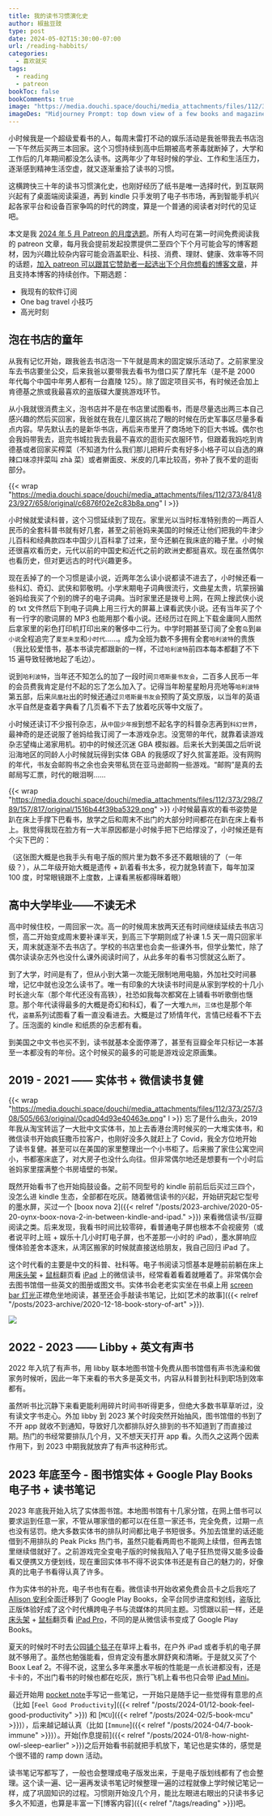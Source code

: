 ```yaml
---
title: 我的读书习惯演化史
author: 椒盐豆豉
type: post
date: 2024-05-02T15:30:00-07:00
url: /reading-habbits/
categories:
  - 喜欢就买
tags:
  - reading
  - patreon
bookToc: false
bookComments: true
image: "https://media.douchi.space/douchi/media_attachments/files/112/373/236/812/992/580/original/d6a9ea8bd666c53b.png"
imageDes: "Midjourney Prompt: top down view of a few books and magazines and a kindle on top a study room desk --ar 16:9"
---
```


小时候我是一个超级爱看书的人，每周末雷打不动的娱乐活动是我爸带我去书店泡一下午然后买两三本回家。这个习惯持续到高中后期被高考荼毒就断掉了，大学和工作后的几年期间都没怎么读书。这两年少了年轻时候的学业、工作和生活压力，逐渐感到精神生活空虚，就又逐渐重拾了读书的习惯。

这横跨快三十年的读书习惯演化史，也刚好经历了纸书是唯一选择时代，到互联网兴起有了桌面端阅读渠道，再到 kindle 只手发明了电子书市场，再到智能手机兴起各家平台和设备百家争鸣的时代的跨度，算是一个普通的阅读者对时代的见证吧。

<!--more-->

本文是我 [2024 年 5 月 Patreon 的月度选题](https://www.patreon.com/posts/2024-nian-5-yue-101579390)。所有人均可在第一时间免费阅读我的 patreon 文章，每月我会提前发起投票提供二至四个下个月可能会写的博客题材，因为兴趣比较杂内容可能会涵盖职业、科技、消费、理财、健康、效率等不同的话题，[加入 patreon 可以跟其它赞助者一起选出下个月你想看的博客文章](https://www.patreon.com/posts/103504990)，并且支持本博客的持续创作。下期选题：
- 我现有的软件订阅
- One bag travel 小技巧
- 高光时刻

## 泡在书店的童年
从我有记忆开始，跟我爸去书店泡一下午就是周末的固定娱乐活动了。之前家里没车去书店要坐公交，后来我爸以要带我去看书为借口买了摩托车（是不是 2000 年代每个中国中年男人都有一台嘉陵 125）。除了固定项目买书，有时候还会加上肯德基之旅或我最喜欢的盗版碟大厦挑游戏环节。

从小我就很消费主义，泡书店并不是在书店里试图看书，而是尽量选出两三本自己感兴趣的然后买回家，我爸就在我在儿童区挑花了眼的时候在历史军事区尽量多看点内容。早先默认去的是新华书店，再后来市里开了商场地下的巨大书城。偶尔也会我妈带我去，逛完书城拉我去我最不喜欢的逛街买衣服环节，但跟着我妈吃到肯德基或者回家买榨菜（不知道为什么我们那儿把秤斤卖有好多小格子可以自选的麻辣口味凉拌菜叫 zhà 菜）或者擀面皮、米皮的几率比较高，弥补了我不爱的逛街部分。

{{< wrap "https://media.douchi.space/douchi/media_attachments/files/112/373/841/823/927/658/original/c6876f02e2c83b8a.png" l >}}

小时候就爱读科普，这个习惯延续到了现在。家里光以当时标准特别贵的一两百人民币的全套科普书就有好几套，甚至之前爸妈来美国的时候还让他们把我的牛津少儿百科和经典款四本中国少儿百科拿了过来，至今还躺在我床底的箱子里。小时候还很喜欢看历史，元代以前的中国史和近代之前的欧洲史都挺喜欢。现在虽然偶尔也看历史，但对更远古的时代兴趣更多。

现在丢掉了的一个习惯是读小说，近两年怎么读小说都读不进去了，小时候还看一些科幻、奇幻、武侠和郭敬明。小学末期电子词典很流行，文曲星太贵，坑蒙拐骗爸妈给我买了个别的牌子的电子词典。当时家里还是拨号上网，在网上搜武侠小说的 txt 文件然后下到电子词典上用三行大的屏幕上课看武侠小说。还有当年买了个有一行字的歌词屏的 MP3 也能用那个看小说。还经历过在网上下载金庸同人图然后拿家里的彩色打印机打印出来的奢侈中二行为。中学时期甚至订阅了全套`岛`到`最小说`全程追完了`夏至未至`和`小时代`……。成为全班为数不多拥有全套`哈利波特`的贵族（我比较爱惜书，基本书读完都跟新的一样，不过`哈利波特`前四本每本都翻了不下 15 遍导致轻微地起了毛边）。

说到`哈利波特`，当年还不知怎么的加了一段时间`贝塔斯曼书友会`，二百多人民币一年的会员费我肯定是付不起的忘了怎么加入了。记得当年盼星星盼月亮地等`哈利波特`第五部，后来`凤凰社`出的时候还通过`贝塔斯曼书友会`预购了英文原版，以当年的英语水平自然是查着字典看了几页看不下去了放着吃灰等中文版了。

小时候还读订不少报刊杂志，从`中国少年报`到想不起名字的科普杂志再到`科幻世界`，最神奇的是还说服了爸妈给我订阅了一本游戏杂志。没宽带的年代，就靠着读游戏杂志望梅止渴家用机。初中的时候还沉迷 GBA 模拟器。后来长大到美国之后听说沿海地区的同龄人小时候就玩得到实体 GBA 的我感叹了好久贫富差距。没有网购的年代，书友会邮购书之余也会夹带私货在亚马逊邮购一些游戏。“邮购”是真的去邮局写汇票，时代的眼泪啊……

{{< wrap "https://media.douchi.space/douchi/media_attachments/files/112/373/298/789/157/817/original/1516b44f39ba5329.png" >}}
小时候最喜欢的看书姿势是趴在床上手撑下巴看书，放学之后和周末不出门的大部分时间都花在趴在床上看书上。我觉得我现在脸方有一大半原因都是小时候手把下巴给撑没了，小时候还是有个尖下巴的：

（这张图大概是也我手头有电子版的照片里为数不多还不戴眼镜的了（一年级？），从二年级开始大概是遗传 + 趴着看书太多，视力就急转直下，每年加深 100 度，时常眼镜跟不上度数，上课看黑板都得眯着眼）

## 高中大学毕业——不读无术
高中时候住校，一周回家一次。高一的时候周末放两天还有时间继续延续去书店习惯，高二开始变成周末要补课半天，到高三下学期则成了补课 1.5 天一周只回家半天，周末就逐渐不去书店了。学校的书店里也会卖一些课外书，但学业繁忙，除了偶尔读读杂志外也没什么课外阅读时间了，从此多年的看书习惯就这么断了。

到了大学，时间是有了，但从小到大第一次能无限制地用电脑，外加社交时间暴增，记忆中就也没怎么读书了。唯一有印象的大块读书时间是从家到学校的十几小时长途火车（那个年代还没有高铁），社恐如我每次都窝在上铺看书听歌倒也惬意。那个年代读得最多的大概是奇幻和科幻，看了一大堆`九州`，`三体`也是那个年代，`盗墓`系列试图看了看一直没看进去。大概是过了矫情年代，言情已经看不下去了。压泡面的 kindle 和纸质的杂志都有看。

到美国之中文书也买不到，读书就基本全面停滞了，甚至有豆瓣全年只标记一本甚至一本都没有的年份。这个时候买的最多的可能是游戏设定原画集。

## 2019 - 2021 —— 实体书 + 微信读书复健
{{< wrap "https://media.douchi.space/douchi/media_attachments/files/112/373/257/308/505/663/original/0cad04d93e40463e.png" l >}}
忘了是什么由头，2019 年我从淘宝转运了一大批中文实体书，加上去香港台湾时候买的一大堆实体书，和微信读书开始疯狂撒币拉客户，也刚好没多久就赶上了 Covid，我全方位地开始了读书复健。甚至可以在美国的家里整理出一个小书柜了。后来搬了家住公寓空间小，书都塞床底了，对大房子也没什么向往。但非常偶尔地还是想要有一个小时后爸妈家里摆满整个书房墙壁的书架。

既然开始看书了也开始捣鼓设备。之前不同型号的 kindle 前前后后买过三四个，没怎么进 kindle 生态，全部都在吃灰。随着微信读书的兴起，开始研究起它型号的墨水屏，买过一个 [boox nova 2]({{< relref "/posts/2023-archive/2020-05-20-oynx-boox-nova-2-in-between-kindle-and-ipad." >}}) 来看微信读书/豆瓣阅读之类。后来发现，我看书时间比较零碎，看普通电子屏也根本不会视疲劳（或者说平时上班 + 娱乐十几小时盯电子屏，也不差那一小时的 iPad），墨水屏响应慢体验差舍本逐末，从湾区搬家的时候就直接送给朋友，我自己回归 iPad 了。

这个时代看的主要是中文的科普、社科等。电子书阅读习惯基本是睡前前躺在床上用[床头架](https://amzn.to/3sg0c0n) + [鼠标](https://amzn.to/4bmqWSM)翻页看 [iPad](https://amzn.to/4bDUqMb) 上的微信读书，经常看着看着就睡着了。非常偶尔会去图书馆借一些英文的图册或图文书。实体书会老老实实坐在书桌上用 [screen bar 灯光](https://amzn.to/39p4XMu)正襟危坐地阅读，甚至还会手敲读书笔记，比如[艺术的故事]({{< relref "/posts/2023-archive/2020-12-18-book-story-of-art" >}}).

![](https://media.douchi.space/douchi/blog-scw/upload/2020-year-summary/PXL_20201207_013655783.jpg)

## 2022 - 2023 —— Libby + 英文有声书
2022 年入坑了有声书，用 libby 联本地图书馆卡免费从图书馆借有声书洗澡和做家务时候听，因此一年下来看的书大多是英文书，内容从科普到社科到职场到效率都有。

虽然听书比沉静下来看更能利用碎片时间书听得更多，但绝大多数书草草听过，没有读文字书走心。外加 libby 到 2023 某个时段突然开始抽风，图书馆借的书到了不开 app 就收不到通知，导致好几次都排队好久排到的书不知道到了而直接过期。热门的书经常要排队几个月，又不想天天打开 app 看。久而久之这两个因素作用下，到 2023 中期我就放弃了有声书这种形式。

## 2023 年底至今 - 图书馆实体 + Google Play Books 电子书 + 读书笔记
2023 年底我开始入坑了实体图书馆。本地图书馆有十几家分馆，在网上借书可以要求运到任意一家，不管从哪家借的都可以在任意一家还书，完全免费，过期一点也没有惩罚。绝大多数实体书的排队时间都比电子书短很多。外加去馆里的话还能借到不用排队的 Peak Picks 热门书，虽然只能看两周也不能网上续借，但再去馆里继续借就好了。之前游戏完全变电子版的时候我陷入了电子狂热觉得又能多设备看又便携又方便划线，现在重回实体书不得不说实体书还是有自己的魅力的，好像真的比电子书看得认真了许多。

作为实体书的补充，电子书也有在看。微信读书开始收紧免费会员卡之后我吃了 [Allison 安利](https://thewanderingallison.github.io/posts/toolbox8/?utm_source=blog.douchi.space)全面迁移到了 Google Play Books，全平台同步进度和划线，盗版比正版体验好成了这个时代横跨电子书与流媒体的共同主题。习惯跟以前一样，还是[床头架](https://amzn.to/3sg0c0n) + [鼠标](https://amzn.to/4bmqWSM)翻页看 [iPad Pro](https://amzn.to/4bDUqMb)，不同的是从微信读书变成了 Google Play Books。

夏天的时候时不时去公园[铺个毯子](https://amzn.to/4a2qdoK)在草坪上看书，在户外 iPad 或者手机的电子屏就不够用了。虽然也勉强能看，但肯定没有墨水屏舒爽和清晰。于是就又买了个 Boox Leaf 2。不得不说，这里么多年来墨水平板的性能是一点长进都没有，还是卡卡的，不出门看书的时候也都在吃灰，旅行飞机上看书也只会带 [iPad Mini](https://amzn.to/3w94VYJ)。

最近开始用 [pocket note](https://amzn.to/3JLpUnw)手写记一些笔记，一开始只是随手记一些觉得有意思的点（比如 [`Feel Good Productivity`]({{< relref "/posts/2024-01/12-book-feel-good-productivity" >}}) 和 [`MCU`]({{< relref "/posts/2024-02/5-book-mcu" >}})），后来越记越认真（比如 [`Immune`]({{< relref "/posts/2024-04/7-book-immune" >}})）。开始[作息提前]({{< relref "/posts/2024-01/8-how-night-owl-sleep-earlier" >}})之后开始看书前就把手机放下，笔记也是实体的，感觉是个很不错的 ramp down 活动。

读书笔记写都写了，一般也会整理成电子版发出来，于是电子版划线都有了也会整理。这个读一遍、记一遍再发读书笔记时候整理一遍的过程就像上学时候记笔记一样，成了巩固知识的过程。习惯刚开始没几个月，能比左眼进右眼出的只读书多记多久不知道，也算是丰富一下[博客内容]({{< relref "/tags/reading" >}})吧。